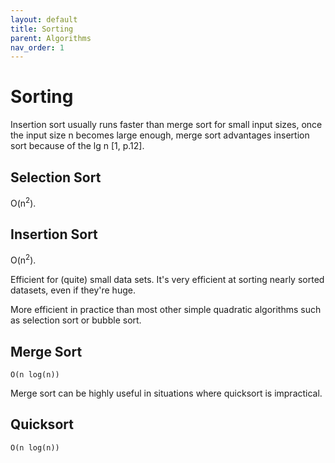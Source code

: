 ```yaml
---
layout: default
title: Sorting
parent: Algorithms
nav_order: 1
---
```


# Sorting

Insertion sort usually runs faster than merge sort for small input sizes, once the input size
n becomes large enough, merge sort advantages insertion sort because of the lg n [1, p.12].

## Selection Sort

O(n<sup>2</sup>).

## Insertion Sort

O(n<sup>2</sup>).

Efficient for (quite) small data sets. It's very efficient at sorting nearly sorted
datasets, even if they're huge.

More efficient in practice than most other simple quadratic algorithms such as selection
sort or bubble sort.

## Merge Sort

```
O(n log(n))
```
Merge sort can be highly useful in situations where quicksort is impractical.

## Quicksort

```
O(n log(n))
```
